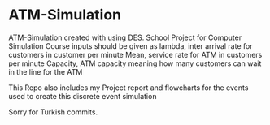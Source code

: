 # ATM-Simulation
ATM-Simulation created with using DES.
School Project for Computer Simulation Course
inputs should be given as lambda, inter arrival rate for customers in customer per minute
Mean, service rate for ATM in customers per minute
Capacity, ATM capacity meaning how many customers can wait in the line for the ATM

This Repo also includes my Project report and flowcharts for the events used to create this discrete event simulation

Sorry for Turkish commits.

